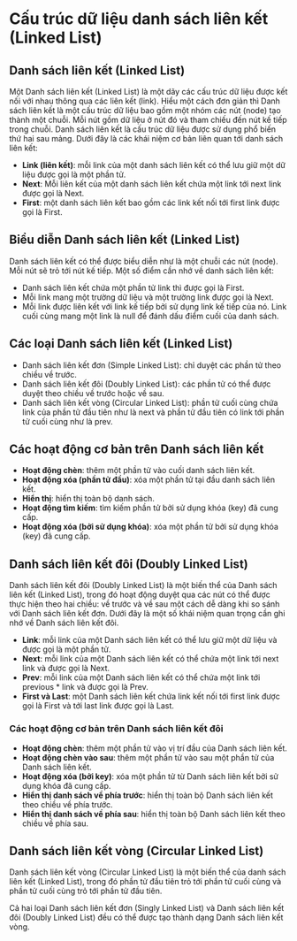 # Cấu trúc dữ liệu danh sách liên kết (Linked List)

## Danh sách liên kết (Linked List)

Một Danh sách liên kết (Linked List) là một dãy các cấu trúc dữ liệu được kết nối với nhau thông qua các liên kết (link). Hiểu một cách đơn giản thì Danh sách liên kết là một cấu trúc dữ liệu bao gồm một nhóm các nút (node) tạo thành một chuỗi. Mỗi nút gồm dữ liệu ở nút đó và tham chiếu đến nút kế tiếp trong chuỗi.
Danh sách liên kết là cấu trúc dữ liệu được sử dụng phổ biến thứ hai sau mảng. Dưới đây là các khái niệm cơ bản liên quan tới danh sách liên kết:

* **Link (liên kết)**: mỗi link của một danh sách liên kết có thể lưu giữ một dữ liệu được gọi là một phần tử.
* **Next**: Mỗi liên kết của một danh sách liên kết chứa một link tới next link được gọi là Next.
* **First**: một danh sách liên kết bao gồm các link kết nối tới first link được gọi là First.

## Biểu diễn Danh sách liên kết (Linked List)

Danh sách liên kết có thể được biểu diễn như là một chuỗi các nút (node). Mỗi nút sẽ trỏ tới nút kế tiếp.
Một số điểm cần nhớ về danh sách liên kết:

* Danh sách liên kết chứa một phần tử link thì được gọi là First.
* Mỗi link mang một trường dữ liệu và một trường link được gọi là Next.
* Mỗi link được liên kết với link kế tiếp bởi sử dụng link kế tiếp của nó.
Link cuối cùng mang một link là null để đánh dấu điểm cuối của danh sách.

## Các loại Danh sách liên kết (Linked List)

* Danh sách liên kết đơn (Simple Linked List): chỉ duyệt các phần tử theo chiều về trước.
* Danh sách liên kết đôi (Doubly Linked List): các phần tử có thể được duyệt theo chiều về trước hoặc về sau.
* Danh sách liên kết vòng (Circular Linked List): phần tử cuối cùng chứa link của phần tử đầu tiên như là next và phần tử đầu tiên có link tới phần tử cuối cùng như là prev.

## Các hoạt động cơ bản trên Danh sách liên kết

* **Hoạt động chèn**: thêm một phần tử vào cuối danh sách liên kết.
* **Hoạt động xóa (phần tử đầu)**: xóa một phần tử tại đầu danh sách liên kết.
* **Hiển thị**: hiển thị toàn bộ danh sách.
* **Hoạt động tìm kiếm**: tìm kiếm phần tử bởi sử dụng khóa (key) đã cung cấp.
* **Hoạt động xóa (bởi sử dụng khóa)**: xóa một phần tử bởi sử dụng khóa (key) đã cung cấp.

## Danh sách liên kết đôi (Doubly Linked List)

Danh sách liên kết đôi (Doubly Linked List) là một biến thể của Danh sách liên kết (Linked List), trong đó hoạt động duyệt qua các nút có thể được thực hiện theo hai chiều: về trước và về sau một cách dễ dàng khi so sánh với Danh sách liên kết đơn. Dưới đây là một số khái niệm quan trọng cần ghi nhớ về Danh sách liên kết đôi.

* **Link**: mỗi link của một Danh sách liên kết có thể lưu giữ một dữ liệu và được gọi là một phần tử.
* **Next**: mỗi link của một Danh sách liên kết có thể chứa một link tới next link và được gọi là Next.
* **Prev**: mỗi link của một Danh sách liên kết có thể chứa một link tới previous * link và được gọi là Prev.
* **First và Last**: một Danh sách liên kết chứa link kết nối tới first link được gọi là First và tới last link được gọi là Last.

### Các hoạt động cơ bản trên Danh sách liên kết đôi

* **Hoạt động chèn**: thêm một phần tử vào vị trí đầu của Danh sách liên kết.
* **Hoạt động chèn vào sau**: thêm một phần tử vào sau một phần tử của Danh sách liên kết.
* **Hoạt động xóa (bởi key)**: xóa một phần tử từ Danh sách liên kết bởi sử dụng khóa đã cung cấp.
* **Hiển thị danh sách về phía trước**: hiển thị toàn bộ Danh sách liên kết theo chiều về phía trước.
* **Hiển thị danh sách về phía sau**: hiển thị toàn bộ Danh sách liên kết theo chiều về phía sau.

## Danh sách liên kết vòng (Circular Linked List)

Danh sách liên kết vòng (Circular Linked List) là một biến thể của danh sách liên kết (Linked List), trong đó phần tử đầu tiên trỏ tới phần tử cuối cùng và phần tử cuối cùng trỏ tới phần tử đầu tiên.

Cả hai loại Danh sách liên kết đơn (Singly Linked List) và Danh sách liên kết đôi (Doubly Linked List) đều có thể được tạo thành dạng Danh sách liên kết vòng.
